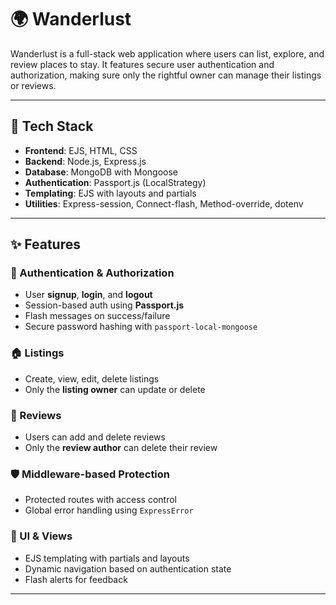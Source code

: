 # 🌍 Wanderlust

Wanderlust is a full-stack web application where users can list, explore, and review places to stay. It features secure user authentication and authorization, making sure only the rightful owner can manage their listings or reviews.

---

## 🧰 Tech Stack

- **Frontend**: EJS, HTML, CSS
- **Backend**: Node.js, Express.js
- **Database**: MongoDB with Mongoose
- **Authentication**: Passport.js (LocalStrategy)
- **Templating**: EJS with layouts and partials
- **Utilities**: Express-session, Connect-flash, Method-override, dotenv

---

## ✨ Features

### 🔐 Authentication & Authorization
- User **signup**, **login**, and **logout**
- Session-based auth using **Passport.js**
- Flash messages on success/failure
- Secure password hashing with `passport-local-mongoose`

### 🏠 Listings
- Create, view, edit, delete listings
- Only the **listing owner** can update or delete

### 📝 Reviews
- Users can add and delete reviews
- Only the **review author** can delete their review

### 🛡 Middleware-based Protection
- Protected routes with access control
- Global error handling using `ExpressError`

### 🧩 UI & Views
- EJS templating with partials and layouts
- Dynamic navigation based on authentication state
- Flash alerts for feedback

---
